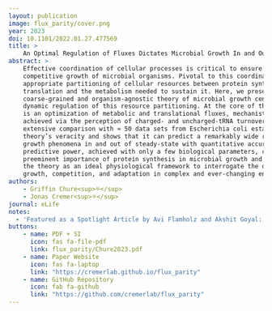 ```yaml
---
layout: publication
image: flux_parity/cover.png
year: 2023
doi: 10.1101/2022.01.27.477569 
title: >
    An Optimal Regulation of Fluxes Dictates Microbial Growth In and Out of Steady-State
abstract: >
    Effective coordination of cellular processes is critical to ensure the
    competitive growth of microbial organisms. Pivotal to this coordination is the
    appropriate partitioning of cellular resources between protein synthesis via
    translation and the metabolism needed to sustain it. Here, we present a
    coarse-grained and organism-agnostic theory of microbial growth centered on the
    dynamic regulation of this resource partitioning. At the core of this regulation
    is an optimization of metabolic and translational fluxes, mechanistically
    achieved via the perception of charged- and uncharged-tRNA turnover. An
    extensive comparison with ≈ 50 data sets from Escherichia coli establishes the
    theory’s veracity and shows that it can predict a remarkably wide range of
    growth phenomena in and out of steady-state with quantitative accuracy. This
    predictive power, achieved with only a few biological parameters, cements the
    preeminent importance of protein synthesis in microbial growth and establishes
    the theory as an ideal physiological framework to interrogate the dynamics of
    growth, competition, and adaptation in complex and ever-changing environments. 
authors:
    - Griffin Chure<sup>⛧</sup>
    - Jonas Cremer<sup>⛧</sup>
journal: eLife
notes:
  - 'Featured as a Spotlight Article by Avi Flamholz and Akshit Goyal:  <a href="https://www.sciencedirect.com/science/article/pii/S0966842X23001749?dgcid=author">"Matching metabolic supply to demand optimizes microbial growth."</a> Trends in Microbiology, 2023.'
buttons:
    - name: PDF + SI
      icon: fas fa-file-pdf
      link: flux_parity/Chure2023.pdf
    - name: Paper Website
      icon: fas fa-laptop
      link: "https://cremerlab.github.io/flux_parity"
    - name: GitHub Repository
      icon: fab fa-github
      link: "https://github.com/cremerlab/flux_parity"
---
```

